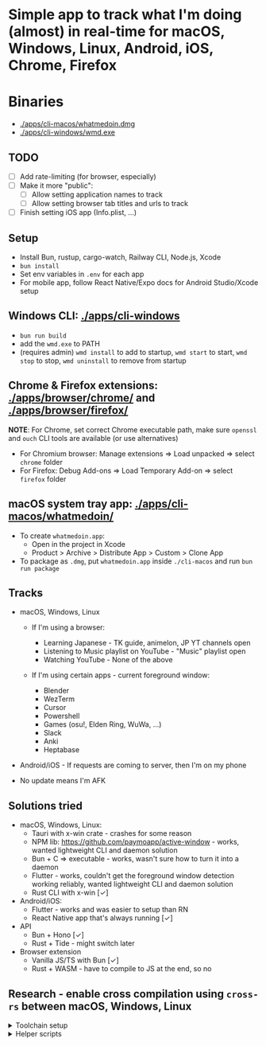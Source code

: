 # Simple app to track what I'm doing (almost) in real-time for macOS, Windows, Linux, Android, iOS, Chrome, Firefox

# Binaries

- [./apps/cli-macos/whatmedoin.dmg](./apps/cli-macos/whatmedoin.dmg)
- [./apps/cli-windows/wmd.exe](./apps/cli-windows/wmd.exe)

## TODO

- [ ] Add rate-limiting (for browser, especially)
- [ ] Make it more "public":
  - [ ] Allow setting application names to track
  - [ ] Allow setting browser tab titles and urls to track
- [ ] Finish setting iOS app (Info.plist, ...)

## Setup

- Install Bun, rustup, cargo-watch, Railway CLI, Node.js, Xcode
- `bun install`
- Set env variables in `.env` for each app
- For mobile app, follow React Native/Expo docs for Android Studio/Xcode setup

## Windows CLI: [./apps/cli-windows](./apps/cli-windows)

- `bun run build`
- add the `wmd.exe` to PATH
- (requires admin) `wmd install` to add to startup, `wmd start` to start, `wmd stop` to stop, `wmd uninstall` to remove from startup

## Chrome & Firefox extensions: [./apps/browser/chrome/](./apps/browser/chrome/) and [./apps/browser/firefox/](./apps/browser/firefox/)

**NOTE**: For Chrome, set correct Chrome executable path, make sure `openssl` and `ouch` CLI tools are available (or use alternatives)

<!-- - `openssl genrsa -out private_key.pem 2048` (Chrome requires this)
- `bun build:chrome` and `/Applications/Google\ Chrome.app/Contents/MacOS/Google\ Chrome --pack-extension=./chrome --pack-extension-key=./private_key.pem` to generate `chrome.crx`
- to generate public key: `openssl rsa -in private_key.pem -pubout -out public_key.pem` -->

- For Chromium browser: Manage extensions => Load unpacked => select `chrome` folder
- For Firefox: Debug Add-ons => Load Temporary Add-on => select `firefox` folder

## macOS system tray app: [./apps/cli-macos/whatmedoin/](./apps/cli-macos/whatmedoin/)

- To create `whatmedoin.app`:
  - Open in the project in Xcode
  - Product > Archive > Distribute App > Custom > Clone App
- To package as `.dmg`, put `whatmedoin.app` inside `./cli-macos` and run `bun run package`

## Tracks

- macOS, Windows, Linux

  - If I'm using a browser:

    - Learning Japanese - TK guide, animelon, JP YT channels open
    - Listening to Music playlist on YouTube - "Music" playlist open
    - Watching YouTube - None of the above

  - If I'm using certain apps - current foreground window:

    - Blender
    - WezTerm
    - Cursor
    - Powershell
    - Games (osu!, Elden Ring, WuWa, ...)
    - Slack
    - Anki
    - Heptabase

- Android/iOS - If requests are coming to server, then I'm on my phone

- No update means I'm AFK

## Solutions tried

- macOS, Windows, Linux:
  - Tauri with x-win crate - crashes for some reason
  - NPM lib: https://github.com/paymoapp/active-window - works, wanted lightweight CLI and daemon solution
  - Bun + C => executable - works, wasn't sure how to turn it into a daemon
  - Flutter - works, couldn't get the foreground window detection working reliably, wanted lightweight CLI and daemon solution
  - Rust CLI with x-win [✓]
- Android/iOS:
  - Flutter - works and was easier to setup than RN
  - React Native app that's always running [✓]
- API
  - Bun + Hono [✓]
  - Rust + Tide - might switch later
- Browser extension
  - Vanilla JS/TS with Bun [✓]
  - Rust + WASM - have to compile to JS at the end, so no

## Research - enable cross compilation using `cross-rs` between macOS, Windows, Linux

<details>
  <summary>Toolchain setup</summary>

- `rustup default stable`
- `cargo install cross`
- ~~`rustup target add aarch64-apple-darwin`~~ macOS needed
- `rustup toolchain install stable-x86_64-pc-windows-gnu --force-non-host`
- `rustup toolchain install stable-x86_64-unknown-linux-gnu --force-non-host`

</details>

<details>
  <summary>Helper scripts</summary>

- `"build:windows": "cross build --target x86_64-pc-windows-gnu --release && cp target/x86_64-pc-windows-gnu/release/cli.exe ./cli-windows.exe"`
- `"build:linux": "cross build --target x86_64-unknown-linux-gnu --release && cp target/x86_64-unknown-linux-gnu/release/cli ./cli-linux"`
- `"build:linuxarm": "cross build --target aarch64-unknown-linux-gnu --release && cp target/aarch64-unknown-linux-gnu/release/cli ./cli-linuxarm"`
- `"build:macos": "cross build --target aarch64-apple-darwin --release && cp target/aarch64-apple-darwin/release/cli ./cli-macos"`

</details>
